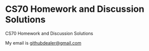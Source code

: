 # CS70 Homework and Discussion Solutions
CS70 Homework and Discussion Solutions

My email is githubdealer@gmail.com
